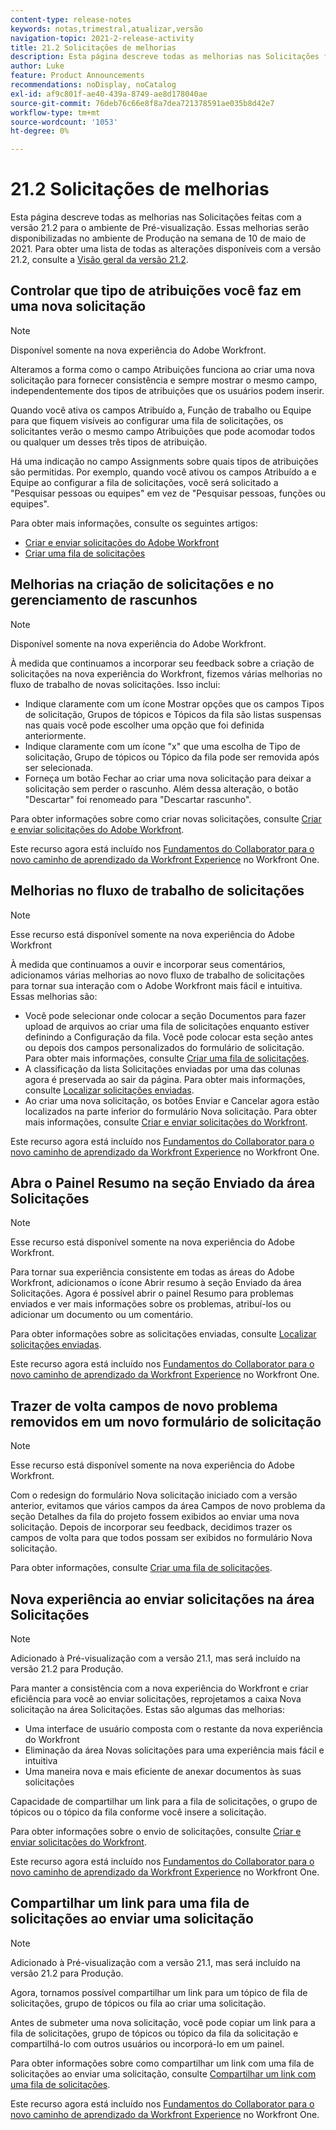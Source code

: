 ```yaml
---
content-type: release-notes
keywords: notas,trimestral,atualizar,versão
navigation-topic: 2021-2-release-activity
title: 21.2 Solicitações de melhorias
description: Esta página descreve todas as melhorias nas Solicitações feitas com a versão 21.2 para o ambiente de Pré-visualização. Essas melhorias serão disponibilizadas no ambiente de Produção na semana de 10 de maio de 2021. Para obter uma lista de todas as alterações disponíveis com a versão 21.2, consulte Visão geral da versão 21.2.
author: Luke
feature: Product Announcements
recommendations: noDisplay, noCatalog
exl-id: af9c801f-ae40-439a-8749-ae8d178040ae
source-git-commit: 76deb76c66e8f8a7dea721378591ae035b8d42e7
workflow-type: tm+mt
source-wordcount: '1053'
ht-degree: 0%

---
```


# 21.2 Solicitações de melhorias

Esta página descreve todas as melhorias nas Solicitações feitas com a versão 21.2 para o ambiente de Pré-visualização. Essas melhorias serão disponibilizadas no ambiente de Produção na semana de 10 de maio de 2021. Para obter uma lista de todas as alterações disponíveis com a versão 21.2, consulte a [Visão geral da versão 21.2](../../../product-announcements/product-releases/21.2-release-activity/21-2-release-overview.md).

## Controlar que tipo de atribuições você faz em uma nova solicitação

>[!NOTE]
>
>Disponível somente na nova experiência do Adobe Workfront.

Alteramos a forma como o campo Atribuições funciona ao criar uma nova solicitação para fornecer consistência e sempre mostrar o mesmo campo, independentemente dos tipos de atribuições que os usuários podem inserir.

Quando você ativa os campos Atribuído a, Função de trabalho ou Equipe para que fiquem visíveis ao configurar uma fila de solicitações, os solicitantes verão o mesmo campo Atribuições que pode acomodar todos ou qualquer um desses três tipos de atribuição.

Há uma indicação no campo Assignments sobre quais tipos de atribuições são permitidas. Por exemplo, quando você ativou os campos Atribuído a e Equipe ao configurar a fila de solicitações, você será solicitado a &quot;Pesquisar pessoas ou equipes&quot; em vez de &quot;Pesquisar pessoas, funções ou equipes&quot;.

Para obter mais informações, consulte os seguintes artigos:

* [Criar e enviar solicitações do Adobe Workfront](/help/quicksilver/manage-work/requests/create-requests/create-submit-requests.md)
* [Criar uma fila de solicitações](../../../manage-work/requests/create-and-manage-request-queues/create-request-queue.md)

## Melhorias na criação de solicitações e no gerenciamento de rascunhos

>[!NOTE]
>
>Disponível somente na nova experiência do Adobe Workfront.

À medida que continuamos a incorporar seu feedback sobre a criação de solicitações na nova experiência do Workfront, fizemos várias melhorias no fluxo de trabalho de novas solicitações. Isso inclui:

* Indique claramente com um ícone Mostrar opções que os campos Tipos de solicitação, Grupos de tópicos e Tópicos da fila são listas suspensas nas quais você pode escolher uma opção que foi definida anteriormente.
* Indique claramente com um ícone &quot;x&quot; que uma escolha de Tipo de solicitação, Grupo de tópicos ou Tópico da fila pode ser removida após ser selecionada.
* Forneça um botão Fechar ao criar uma nova solicitação para deixar a solicitação sem perder o rascunho. Além dessa alteração, o botão &quot;Descartar&quot; foi renomeado para &quot;Descartar rascunho&quot;.

Para obter informações sobre como criar novas solicitações, consulte [Criar e enviar solicitações do Adobe Workfront](/help/quicksilver/manage-work/requests/create-requests/create-submit-requests.md).

Este recurso agora está incluído nos [Fundamentos do Collaborator para o novo caminho de aprendizado da Workfront Experience](https://one.workfront.com/s/learningpath1/collaborator-fundamentals-for-the-new-workfront-experience-MCY5AMOQQTGFDVZB4ODS6TXCYE2A) no Workfront One.

## Melhorias no fluxo de trabalho de solicitações

>[!NOTE]
>
>Esse recurso está disponível somente na nova experiência do Adobe Workfront

À medida que continuamos a ouvir e incorporar seus comentários, adicionamos várias melhorias ao novo fluxo de trabalho de solicitações para tornar sua interação com o Adobe Workfront mais fácil e intuitiva. Essas melhorias são:

* Você pode selecionar onde colocar a seção Documentos para fazer upload de arquivos ao criar uma fila de solicitações enquanto estiver definindo a Configuração da fila. Você pode colocar esta seção antes ou depois dos campos personalizados do formulário de solicitação. Para obter mais informações, consulte [Criar uma fila de solicitações](../../../manage-work/requests/create-and-manage-request-queues/create-request-queue.md).
* A classificação da lista Solicitações enviadas por uma das colunas agora é preservada ao sair da página. Para obter mais informações, consulte [Localizar solicitações enviadas](../../../manage-work/requests/create-requests/locate-submitted-requests.md).
* Ao criar uma nova solicitação, os botões Enviar e Cancelar agora estão localizados na parte inferior do formulário Nova solicitação. Para obter mais informações, consulte [Criar e enviar solicitações do Workfront](/help/quicksilver/manage-work/requests/create-requests/create-submit-requests.md).

Este recurso agora está incluído nos [Fundamentos do Collaborator para o novo caminho de aprendizado da Workfront Experience](https://one.workfront.com/s/learningpath1/collaborator-fundamentals-for-the-new-workfront-experience-MCY5AMOQQTGFDVZB4ODS6TXCYE2A) no Workfront One.

## Abra o Painel Resumo na seção Enviado da área Solicitações

>[!NOTE]
>
>Esse recurso está disponível somente na nova experiência do Adobe Workfront.

Para tornar sua experiência consistente em todas as áreas do Adobe Workfront, adicionamos o ícone Abrir resumo à seção Enviado da área Solicitações. Agora é possível abrir o painel Resumo para problemas enviados e ver mais informações sobre os problemas, atribuí-los ou adicionar um documento ou um comentário.

Para obter informações sobre as solicitações enviadas, consulte [Localizar solicitações enviadas](../../../manage-work/requests/create-requests/locate-submitted-requests.md).

Este recurso agora está incluído nos [Fundamentos do Collaborator para o novo caminho de aprendizado da Workfront Experience](https://one.workfront.com/s/learningpath1/collaborator-fundamentals-for-the-new-workfront-experience-MCY5AMOQQTGFDVZB4ODS6TXCYE2A) no Workfront One.

## Trazer de volta campos de novo problema removidos em um novo formulário de solicitação

>[!NOTE]
>
>Esse recurso está disponível somente na nova experiência do Adobe Workfront.

Com o redesign do formulário Nova solicitação iniciado com a versão anterior, evitamos que vários campos da área Campos de novo problema da seção Detalhes da fila do projeto fossem exibidos ao enviar uma nova solicitação. Depois de incorporar seu feedback, decidimos trazer os campos de volta para que todos possam ser exibidos no formulário Nova solicitação.

Para obter informações, consulte [Criar uma fila de solicitações](../../../manage-work/requests/create-and-manage-request-queues/create-request-queue.md).

## Nova experiência ao enviar solicitações na área Solicitações

>[!NOTE]
>
>Adicionado à Pré-visualização com a versão 21.1, mas será incluído na versão 21.2 para Produção.

Para manter a consistência com a nova experiência do Workfront e criar eficiência para você ao enviar solicitações, reprojetamos a caixa Nova solicitação na área Solicitações. Estas são algumas das melhorias:

* Uma interface de usuário composta com o restante da nova experiência do Workfront
* Eliminação da área Novas solicitações para uma experiência mais fácil e intuitiva
* Uma maneira nova e mais eficiente de anexar documentos às suas solicitações

Capacidade de compartilhar um link para a fila de solicitações, o grupo de tópicos ou o tópico da fila conforme você insere a solicitação.

Para obter informações sobre o envio de solicitações, consulte [Criar e enviar solicitações do Workfront](/help/quicksilver/manage-work/requests/create-requests/create-submit-requests.md).

Este recurso agora está incluído nos [Fundamentos do Collaborator para o novo caminho de aprendizado da Workfront Experience](https://one.workfront.com/s/learningpath1/collaborator-fundamentals-for-the-new-workfront-experience-MCY5AMOQQTGFDVZB4ODS6TXCYE2A) no Workfront One.

## Compartilhar um link para uma fila de solicitações ao enviar uma solicitação

>[!NOTE]
>
>Adicionado à Pré-visualização com a versão 21.1, mas será incluído na versão 21.2 para Produção.

Agora, tornamos possível compartilhar um link para um tópico de fila de solicitações, grupo de tópicos ou fila ao criar uma solicitação.

Antes de submeter uma nova solicitação, você pode copiar um link para a fila de solicitações, grupo de tópicos ou tópico da fila da solicitação e compartilhá-lo com outros usuários ou incorporá-lo em um painel.

Para obter informações sobre como compartilhar um link com uma fila de solicitações ao enviar uma solicitação, consulte [Compartilhar um link com uma fila de solicitações](../../../manage-work/requests/create-requests/share-link-to-request-queue.md).

Este recurso agora está incluído nos [Fundamentos do Collaborator para o novo caminho de aprendizado da Workfront Experience](https://one.workfront.com/s/learningpath1/collaborator-fundamentals-for-the-new-workfront-experience-MCY5AMOQQTGFDVZB4ODS6TXCYE2A) no Workfront One.
